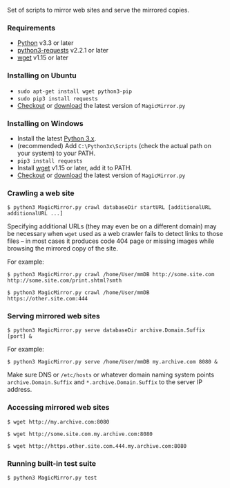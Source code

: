 Set of scripts to mirror web sites and serve the mirrored copies.

### Requirements ###

  * [Python](http://python.org) v3.3 or later
  * [python3-requests](http://pypi.python.org/pypi/requests/) v2.2.1 or later
  * [wget](http://www.gnu.org/software/wget/) v1.15 or later

### Installing on Ubuntu ###

  * `sudo apt-get install wget python3-pip`
  * `sudo pip3 install requests`
  * [Checkout](https://code.google.com/p/magic-mirror-crawler/source/checkout) or [download](https://magic-mirror-crawler.googlecode.com/git/MagicMirror.py) the latest version of `MagicMirror.py`

### Installing on Windows ###

  * Install the latest [Python 3.x](http://python.org/download/).
  * (recommended) Add `C:\Python3x\Scripts` (check the actual path on your system) to your PATH.
  * `pip3 install requests`
  * Install [wget](https://eternallybored.org/misc/wget/) v1.15 or later, add it to PATH.
  * [Checkout](https://code.google.com/p/magic-mirror-crawler/source/checkout) or [download](https://magic-mirror-crawler.googlecode.com/git/MagicMirror.py) the latest version of `MagicMirror.py`

### Crawling a web site ###

`$ python3 MagicMirror.py crawl databaseDir startURL [additionalURL additionalURL ...]`

Specifying additional URLs (they may even be on a different domain) may be necessary when `wget` used as a web crawler fails to detect links to those files &ndash; in most cases it produces code 404 page or missing images while browsing the mirrored copy of the site.

For example:

`$ python3 MagicMirror.py crawl /home/User/mmDB http://some.site.com http://some.site.com/print.shtml?smth`

`$ python3 MagicMirror.py crawl /home/User/mmDB https://other.site.com:444`

### Serving mirrored web sites ###

`$ python3 MagicMirror.py serve databaseDir archive.Domain.Suffix [port] &`

For example:

`$ python3 MagicMirror.py serve /home/User/mmDB my.archive.com 8080 &`

Make sure DNS or `/etc/hosts` or whatever domain naming system points `archive.Domain.Suffix` and `*.archive.Domain.Suffix` to the server IP address.

### Accessing mirrored web sites ###

`$ wget http://my.archive.com:8080`

`$ wget http://some.site.com.my.archive.com:8080`

`$ wget http://https.other.site.com.444.my.archive.com:8080`

### Running built-in test suite ###

`$ python3 MagicMirror.py test`
